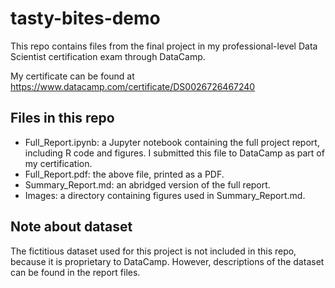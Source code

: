 # tasty-bites-demo
This repo contains files from the final project in my professional-level Data Scientist certification exam through DataCamp.

My certificate can be found at https://www.datacamp.com/certificate/DS0026726467240

## Files in this repo
- Full_Report.ipynb: a Jupyter notebook containing the full project report, including R code and figures. I submitted this file to DataCamp as part of my certification.
- Full_Report.pdf: the above file, printed as a PDF.
- Summary_Report.md: an abridged version of the full report.
- Images\: a directory containing figures used in Summary_Report.md.

## Note about dataset
The fictitious dataset used for this project is not included in this repo, because it is proprietary to DataCamp. However, descriptions of the dataset can be found in the report files.
